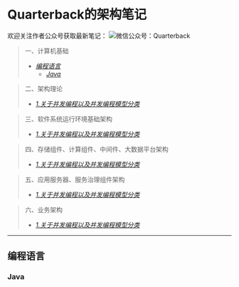 # Quarterback的架构笔记
欢迎关注作者公众号获取最新笔记：
![微信公众号：Quarterback](https://gitee.com/quarterback/quarterback/raw/main/wechat.png)

> 一、计算机基础
>    - [*编程语言*](#编程语言)
>        - [*Java*](#Java)

> 二、架构理论
>    - [*1.关于并发编程以及并发编程模型分类*](#1.什么是Java)

> 三、软件系统运行环境基础架构
>    - [*1.关于并发编程以及并发编程模型分类*](#1.什么是Java)

> 四、存储组件、计算组件、中间件、大数据平台架构
>    - [*1.关于并发编程以及并发编程模型分类*](#1.什么是Java)

> 五、应用服务器、服务治理组件架构
>    - [*1.关于并发编程以及并发编程模型分类*](#1.什么是Java)

> 六、业务架构
>    - [*1.关于并发编程以及并发编程模型分类*](#1.什么是Java)


----

## 编程语言
### Java




